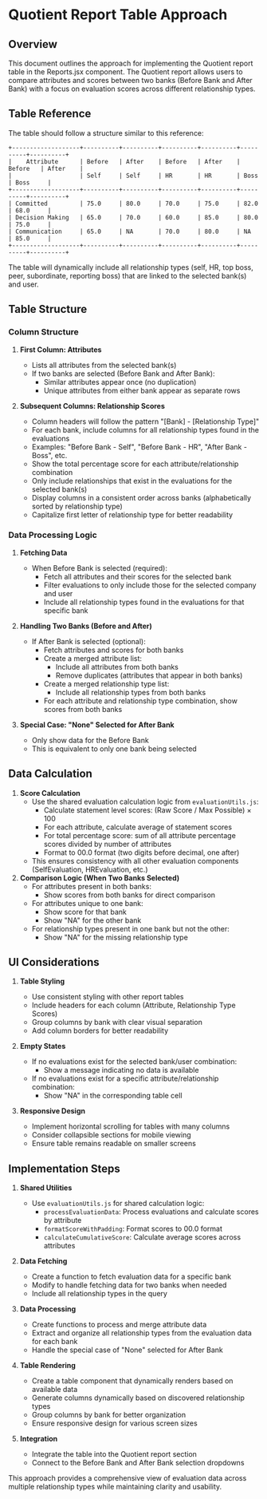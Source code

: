 # Quotient Report Table Approach

## Overview
This document outlines the approach for implementing the Quotient report table in the Reports.jsx component. The Quotient report allows users to compare attributes and scores between two banks (Before Bank and After Bank) with a focus on evaluation scores across different relationship types.

## Table Reference
The table should follow a structure similar to this reference:

```
+-------------------+----------+----------+----------+----------+----------+----------+
|    Attribute      | Before   | After    | Before   | After    | Before   | After    |
|                   | Self     | Self     | HR       | HR       | Boss     | Boss     |
+-------------------+----------+----------+----------+----------+----------+----------+
| Committed         | 75.0     | 80.0     | 70.0     | 75.0     | 82.0     | 68.0     |
| Decision Making   | 65.0     | 70.0     | 60.0     | 85.0     | 80.0     | 75.0     |
| Communication     | 65.0     | NA       | 70.0     | 80.0     | NA       | 85.0     |
+-------------------+----------+----------+----------+----------+----------+----------+
```

The table will dynamically include all relationship types (self, HR, top boss, peer, subordinate, reporting boss) that are linked to the selected bank(s) and user.

## Table Structure

### Column Structure
1. **First Column: Attributes**
   - Lists all attributes from the selected bank(s)
   - If two banks are selected (Before Bank and After Bank):
     - Similar attributes appear once (no duplication)
     - Unique attributes from either bank appear as separate rows

2. **Subsequent Columns: Relationship Scores**
   - Column headers will follow the pattern "[Bank] - [Relationship Type]"
   - For each bank, include columns for all relationship types found in the evaluations
   - Examples: "Before Bank - Self", "Before Bank - HR", "After Bank - Boss", etc.
   - Show the total percentage score for each attribute/relationship combination
   - Only include relationships that exist in the evaluations for the selected bank(s)
   - Display columns in a consistent order across banks (alphabetically sorted by relationship type)
   - Capitalize first letter of relationship type for better readability

### Data Processing Logic

1. **Fetching Data**
   - When Before Bank is selected (required):
     - Fetch all attributes and their scores for the selected bank
     - Filter evaluations to only include those for the selected company and user
     - Include all relationship types found in the evaluations for that specific bank 

2. **Handling Two Banks (Before and After)**
   - If After Bank is selected (optional):
     - Fetch attributes and scores for both banks
     - Create a merged attribute list:
       - Include all attributes from both banks
       - Remove duplicates (attributes that appear in both banks)
     - Create a merged relationship type list:
       - Include all relationship types from both banks
     - For each attribute and relationship type combination, show scores from both banks

3. **Special Case: "None" Selected for After Bank**
   - Only show data for the Before Bank
   - This is equivalent to only one bank being selected

## Data Calculation

1. **Score Calculation**
   - Use the shared evaluation calculation logic from `evaluationUtils.js`:
     - Calculate statement level scores: (Raw Score / Max Possible) × 100
     - For each attribute, calculate average of statement scores
     - For total percentage score: sum of all attribute percentage scores divided by number of attributes
     - Format to 00.0 format (two digits before decimal, one after)
   - This ensures consistency with all other evaluation components (SelfEvaluation, HREvaluation, etc.)
2. **Comparison Logic (When Two Banks Selected)**
   - For attributes present in both banks:
     - Show scores from both banks for direct comparison
   - For attributes unique to one bank:
     - Show score for that bank
     - Show "NA" for the other bank
   - For relationship types present in one bank but not the other:
     - Show "NA" for the missing relationship type

## UI Considerations

1. **Table Styling**
   - Use consistent styling with other report tables
   - Include headers for each column (Attribute, Relationship Type Scores)
   - Group columns by bank with clear visual separation
   - Add column borders for better readability

2. **Empty States**
   - If no evaluations exist for the selected bank/user combination:
     - Show a message indicating no data is available
   - If no evaluations exist for a specific attribute/relationship combination:
     - Show "NA" in the corresponding table cell

3. **Responsive Design**
   - Implement horizontal scrolling for tables with many columns
   - Consider collapsible sections for mobile viewing
   - Ensure table remains readable on smaller screens

## Implementation Steps

1. **Shared Utilities**
   - Use `evaluationUtils.js` for shared calculation logic:
     - `processEvaluationData`: Process evaluations and calculate scores by attribute
     - `formatScoreWithPadding`: Format scores to 00.0 format
     - `calculateCumulativeScore`: Calculate average scores across attributes

2. **Data Fetching**
   - Create a function to fetch evaluation data for a specific bank
   - Modify to handle fetching data for two banks when needed
   - Include all relationship types in the query

2. **Data Processing**
   - Create functions to process and merge attribute data
   - Extract and organize all relationship types from the evaluation data for each bank
   - Handle the special case of "None" selected for After Bank

3. **Table Rendering**
   - Create a table component that dynamically renders based on available data
   - Generate columns dynamically based on discovered relationship types
   - Group columns by bank for better organization
   - Ensure responsive design for various screen sizes

4. **Integration**
   - Integrate the table into the Quotient report section
   - Connect to the Before Bank and After Bank selection dropdowns

This approach provides a comprehensive view of evaluation data across multiple relationship types while maintaining clarity and usability.

